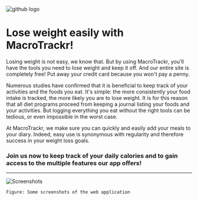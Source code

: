 ![github logo](https://user-images.githubusercontent.com/109869412/180616405-b3c2a3c3-0d0f-45c8-a380-81b50f6f52a3.png)

<h1>Lose weight easily with MacroTrackr!</h1>

Losing weight is not easy, we know that. But by using MacroTrackr, you'll have the tools you need to lose weight and keep it off. And our entire site is completely free! Put away your credit card because you won't pay a penny.<br>

Numerous studies have confirmed that it is beneficial to keep track of your activities and the foods you eat. It's simple: the more consistently your food intake is tracked, the more likely you are to lose weight. It is for this reason that all diet programs proceed from keeping a journal listing your foods and your activities. But logging everything you eat without the right tools can be tedious, or even impossible in the worst case.<br>

At MacroTrackr, we make sure you can quickly and easily add your meals to your diary. Indeed, easy use is synonymous with regularity and therefore success in your weight loss goals.

<h3>Join us now to keep track of your daily calories and to gain access to the multiple features our app offers!</h3>

***

![Screenshots](https://user-images.githubusercontent.com/109869412/181925037-bc20c20b-d8b4-4e10-80e9-dd49b88aecab.jpg)

    Figure: Some screenshots of the web application
